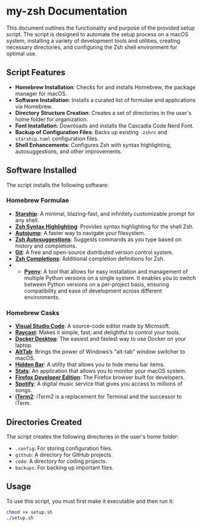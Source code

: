 # my-zsh Documentation

This document outlines the functionality and purpose of the provided setup script. The script is designed to automate the setup process on a macOS system, installing a variety of development tools and utilities, creating necessary directories, and configuring the Zsh shell environment for optimal use.

## Script Features

- **Homebrew Installation**: Checks for and installs Homebrew, the package manager for macOS.
- **Software Installation**: Installs a curated list of formulae and applications via Homebrew.
- **Directory Structure Creation**: Creates a set of directories in the user's home folder for organization.
- **Font Installation**: Downloads and installs the Cascadia Code Nerd Font.
- **Backup of Configuration Files**: Backs up existing `.zshrc` and `starship.toml` configuration files.
- **Shell Enhancements**: Configures Zsh with syntax highlighting, autosuggestions, and other improvements.

## Software Installed

The script installs the following software:

### Homebrew Formulae

- **[Starship](https://starship.rs/)**: A minimal, blazing-fast, and infinitely customizable prompt for any shell.
- **[Zsh Syntax Highlighting](https://github.com/zsh-users/zsh-syntax-highlighting)**: Provides syntax highlighting for the shell Zsh.
- **[Autojump](https://github.com/wting/autojump)**: A faster way to navigate your filesystem.
- **[Zsh Autosuggestions](https://github.com/zsh-users/zsh-autosuggestions)**: Suggests commands as you type based on history and completions.
- **[Git](https://git-scm.com/)**: A free and open-source distributed version control system.
- **[Zsh Completions](https://github.com/zsh-users/zsh-completions)**: Additional completion definitions for Zsh.
- - **[Pyenv](https://github.com/pyenv/pyenv)**: A tool that allows for easy installation and management of multiple Python versions on a single system. It enables you to switch between Python versions on a per-project basis, ensuring compatibility and ease of development across different environments.

### Homebrew Casks

- **[Visual Studio Code](https://code.visualstudio.com/)**: A source-code editor made by Microsoft.
- **[Raycast](https://www.raycast.com/)**: Makes it simple, fast, and delightful to control your tools.
- **[Docker Desktop](https://www.docker.com/products/docker-desktop)**: The easiest and fastest way to use Docker on your laptop.
- **[AltTab](https://alt-tab-macos.netlify.app/)**: Brings the power of Windows’s “alt-tab” window switcher to macOS.
- **[Hidden Bar](https://github.com/dwarvesf/hidden)**: A utility that allows you to hide menu bar items.
- **[Stats](https://github.com/exelban/stats)**: An application that allows you to monitor your macOS system.
- **[Firefox Developer Edition](https://www.mozilla.org/en-US/firefox/developer/)**: The Firefox browser built for developers.
- **[Spotify](https://www.spotify.com/)**: A digital music service that gives you access to millions of songs.
- **[iTerm2](https://iterm2.com/)**: iTerm2 is a replacement for Terminal and the successor to iTerm.

## Directories Created

The script creates the following directories in the user's home folder:

- `.config`: For storing configuration files.
- `github`: A directory for GitHub projects.
- `code`: A directory for coding projects.
- `backups`: For backing up important files.

## Usage

To use this script, you must first make it executable and then run it:

```sh
chmod +x setup.sh
./setup.sh
